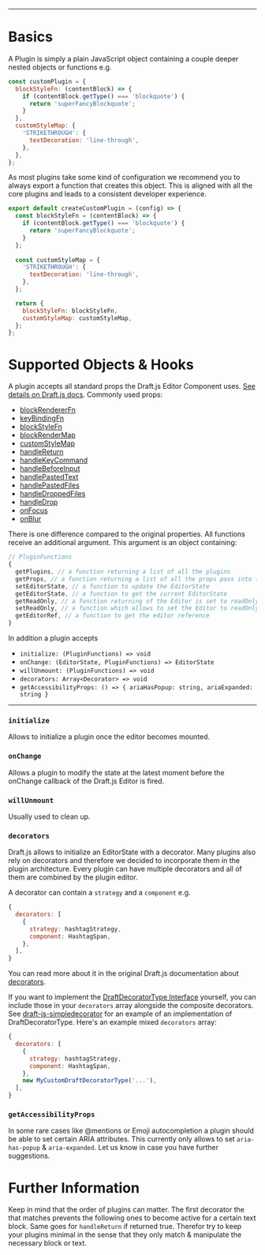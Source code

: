 -----

# Basics

A Plugin is simply a plain JavaScript object containing a couple deeper nested objects or functions e.g.

```js
const customPlugin = {
  blockStyleFn: (contentBlock) => {
    if (contentBlock.getType() === 'blockquote') {
      return 'superFancyBlockquote';
    }
  },
  customStyleMap: {
    'STRIKETHROUGH': {
      textDecoration: 'line-through',
    },
  },
};
```

As most plugins take some kind of configuration we recommend you to always export a function that creates this object. This is aligned with all the core plugins and leads to a consistent developer experience.

```js
export default createCustomPlugin = (config) => {
  const blockStyleFn = (contentBlock) => {
    if (contentBlock.getType() === 'blockquote') {
      return 'superFancyBlockquote';
    }
  };
  
  const customStyleMap = {
    'STRIKETHROUGH': {
      textDecoration: 'line-through',
    },
  };

  return {
    blockStyleFn: blockStyleFn,
    customStyleMap: customStyleMap,
  };
};
```

# Supported Objects & Hooks

A plugin accepts all standard props the Draft.js Editor Component uses. [See details on Draft.js docs](https://draftjs.org/docs/api-reference-editor.html#content). Commonly used props:

- [blockRendererFn](https://facebook.github.io/draft-js/docs/api-reference-editor#blockrendererfn)
- [keyBindingFn](https://draftjs.org/docs/advanced-topics-key-bindings)
- [blockStyleFn](https://facebook.github.io/draft-js/docs/api-reference-editor#blockstylefn)
- [blockRenderMap](https://draftjs.org/docs/advanced-topics-custom-block-render-map)
- [customStyleMap](https://facebook.github.io/draft-js/docs/api-reference-editor#customstylemap)
- [handleReturn](https://facebook.github.io/draft-js/docs/api-reference-editor#handlereturn)
- [handleKeyCommand](https://facebook.github.io/draft-js/docs/api-reference-editor#handlekeycommand)
- [handleBeforeInput](https://facebook.github.io/draft-js/docs/api-reference-editor#handlebeforeinput)
- [handlePastedText](https://facebook.github.io/draft-js/docs/api-reference-editor#handlepastedtext)
- [handlePastedFiles](https://facebook.github.io/draft-js/docs/api-reference-editor#handlepastedfiles)
- [handleDroppedFiles](https://facebook.github.io/draft-js/docs/api-reference-editor#handledroppedfiles)
- [handleDrop](https://facebook.github.io/draft-js/docs/api-reference-editor#handledrop)
- [onFocus](https://draftjs.org/docs/api-reference-editor#onfocus)
- [onBlur](https://draftjs.org/docs/api-reference-editor#onblur)

There is one difference compared to the original properties.
All functions receive an additional argument. This argument is an object containing:

```js
// PluginFunctions
{
  getPlugins, // a function returning a list of all the plugins
  getProps, // a function returning a list of all the props pass into the Editor
  setEditorState, // a function to update the EditorState
  getEditorState, // a function to get the current EditorState
  getReadOnly, // a function returning of the Editor is set to readOnly
  setReadOnly, // a function which allows to set the Editor to readOnly
  getEditorRef, // a function to get the editor reference
}
```

In addition a plugin accepts 

- `initialize: (PluginFunctions) => void`
- `onChange: (EditorState, PluginFunctions) => EditorState`
- `willUnmount: (PluginFunctions) => void`
- `decorators: Array<Decorator> => void`
- `getAccessibilityProps: () => { ariaHasPopup: string, ariaExpanded: string }`

-----

### `initialize`

Allows to initialize a plugin once the editor becomes mounted.

### `onChange`

Allows a plugin to modify the state at the latest moment before the onChange callback of the Draft.js Editor is fired.

### `willUnmount`

Usually used to clean up.

### `decorators`

Draft.js allows to initialize an EditorState with a decorator. Many plugins also rely on decorators and therefore we decided
to incorporate them in the plugin architecture. Every plugin can have multiple decorators and all of them are combined by the
plugin editor.

A decorator can contain a `strategy` and a `component` e.g.

```js
{
  decorators: [
    {
      strategy: hashtagStrategy,
      component: HashtagSpan,
    },
  ],
}
```

You can read more about it in the original Draft.js documentation about [decorators](https://facebook.github.io/draft-js/docs/advanced-topics-decorators.html#compositedecorator).

If you want to implement the [DraftDecoratorType Interface](https://facebook.github.io/draft-js/docs/advanced-topics-decorators.html#beyond-compositedecorator) yourself, you can include those in your `decorators` array alongside the composite decorators. See [draft-js-simpledecorator](https://github.com/Soreine/draft-js-simpledecorator) for an example of an implementation of DraftDecoratorType. Here's an example mixed `decorators` array:

```js
{
  decorators: [
    {
      strategy: hashtagStrategy,
      component: HashtagSpan,
    },
    new MyCustomDraftDecoratorType('...'),
  ],
}
```


### `getAccessibilityProps`

In some rare cases like @mentions or Emoji autocompletion a plugin should be able to set certain ARIA attributes.
This currently only allows to set `aria-has-popup` & `aria-expanded`. Let us know in case you have further suggestions.

# Further Information

Keep in mind that the order of plugins can matter. The first decorator the that matches prevents the following ones to become active
for a certain text block. Same goes for `handleReturn` if returned true. Therefor try to keep your plugins minimal in the sense that
they only match & manipulate the necessary block or text.
